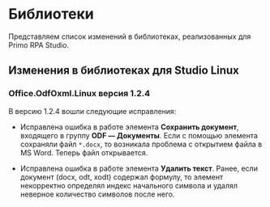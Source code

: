 # Библиотеки

Представляем список изменений в библиотеках, реализованных для Primo RPA Studio.


## Изменения в библиотеках для Studio Linux

### Office.OdfOxml.Linux версия 1.2.4

В версию 1.2.4 вошли следующие исправления:
* Исправлена ошибка в работе элемента **Сохранить документ**, входящего в группу **ODF — Документы**. Если с помощью элемента сохраняли файл `*.docx`, то возникала проблема с открытием файла в MS Word. Теперь файл открывается.

* Исправлена ошибка в работе элемента **Удалить текст**. Ранее, если документ (docx, odt, xodt) содержал формулу, то элемент некорректно определял индекс начального символа и удалял неверное количество символов после него. 
